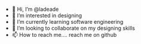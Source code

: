 - 👋 Hi, I’m @ladeade
- 👀 I’m interested in designing
- 🌱 I’m currently learning software engineering
- 💞️ I’m looking to collaborate on my designing skills
- 📫 How to reach me.... reach me on github

<!---
ladeade/ladeade is a ✨ special ✨ repository because its `README.md` (this file) appears on your GitHub profile.
You can click the Preview link to take a look at your changes.
--->
